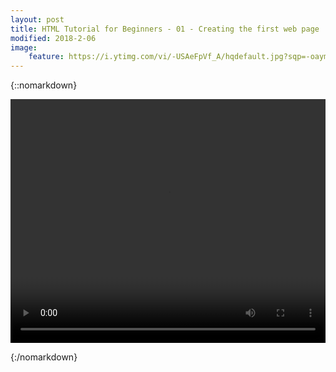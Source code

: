 ```yaml
---
layout: post
title: HTML Tutorial for Beginners - 01 - Creating the first web page
modified: 2018-2-06
image:
    feature: https://i.ytimg.com/vi/-USAeFpVf_A/hqdefault.jpg?sqp=-oaymwEZCPYBEIoBSFXyq4qpAwsIARUAAIhCGAFwAQ==&rs=AOn4CLA8uwTi8jgImA7z4b3vVAtZ7GgwAw
---
```



{::nomarkdown}


<video  width="100%" height="10%" controls>
  <source src="https://html.letscodebeta.tk/HTML%20Tutorial%20for%20Beginners%20-%2001%20-%20Creating%20the%20first%20web%20page.mp4" type="video/mp4">
  Your browser does not support HTML5 video.
</video>


{:/nomarkdown}
